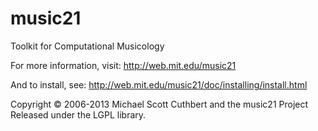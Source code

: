 music21
=======

Toolkit for Computational Musicology

For more information, visit:
http://web.mit.edu/music21

And to install, see:
http://web.mit.edu/music21/doc/installing/install.html

Copyright © 2006-2013 Michael Scott Cuthbert and the music21 Project
Released under the LGPL library.
